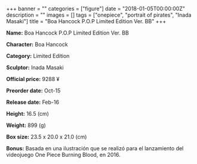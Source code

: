 +++
banner = ""
categories = ["figure"]
date = "2018-01-05T00:00:00Z"
description = ""
images = []
tags = ["onepiece", "portrait of pirates", "Inada Masaki"]
title = "Boa Hancock P.O.P Limited Edition Ver. BB"
+++

**Name:** Boa Hancock P.O.P Limited Edition Ver. BB

**Character:** Boa Hancock

**Category:** Limited Edition 

**Sculptor:** Inada Masaki

**Official price:** 9288 ¥

**Preorder date:** Oct-15

**Release date:** Feb-16

**Height:** 16.5 (cm)

**Weight:** 899 (g)

**Box size:** 23.5 x 20.0 x 21.0 (cm)

**Bonus:** Basada en una ilustración que se realizó para el lanzamiento del videojuego One Piece Burning Blood, en 2016.
